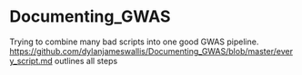# Documenting_GWAS
Trying to combine many bad scripts into one good GWAS pipeline. https://github.com/dylanjameswallis/Documenting_GWAS/blob/master/every_script.md outlines all steps
